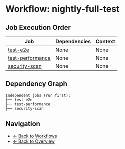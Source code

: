 # Workflow: nightly-full-test

## Job Execution Order

| Job | Dependencies | Context |
|-----|--------------|----------|
| [test-e2e](../jobs/test-e2e.md) | None | None |
| [test-performance](../jobs/test-performance.md) | None | None |
| [security-scan](../jobs/security-scan.md) | None | None |

## Dependency Graph

```
Independent jobs (run first):
├── test-e2e
├── test-performance
├── security-scan

```

## Navigation

- [← Back to Workflows](../summaries/workflows.md)
- [← Back to Overview](../README.md)
